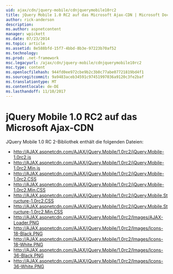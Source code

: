 ```yaml
---
uid: ajax/cdn/jquery-mobile/cdnjquerymobile10rc2
title: jQuery Mobile 1.0 RC2 auf das Microsoft Ajax-CDN | Microsoft Docs
author: rick-anderson
description: 
ms.author: aspnetcontent
manager: wpickett
ms.date: 07/23/2014
ms.topic: article
ms.assetid: 8e588bfd-15f7-4bbd-8b3e-97223b70af52
ms.technology: 
ms.prod: .net-framework
msc.legacyurl: /ajax/cdn/jquery-mobile/cdnjquerymobile10rc2
msc.type: content
ms.openlocfilehash: 944fd0ee972cbe9b2c3b0c77abe07721819bd4f1
ms.sourcegitcommit: 9a9483aceb34591c97451997036a9120c3fe2baf
ms.translationtype: MT
ms.contentlocale: de-DE
ms.lasthandoff: 11/10/2017
---
```

<a name="jquery-mobile-10-rc2-on-the-microsoft-ajax-cdn"></a>jQuery Mobile 1.0 RC2 auf das Microsoft Ajax-CDN
====================
JQuery Mobile 1.0 RC 2-Bibliothek enthält die folgenden Dateien:

- http://AJAX.aspnetcdn.com/AJAX/jQuery.Mobile/1.0rc2/jQuery.Mobile-1.0rc2.js
- http://AJAX.aspnetcdn.com/AJAX/jQuery.Mobile/1.0rc2/jQuery.Mobile-1.0rc2.Min.js
- http://AJAX.aspnetcdn.com/AJAX/jQuery.Mobile/1.0rc2/jQuery.Mobile-1.0rc2.CSS
- http://AJAX.aspnetcdn.com/AJAX/jQuery.Mobile/1.0rc2/jQuery.Mobile-1.0rc2.Min.CSS
- http://AJAX.aspnetcdn.com/AJAX/jQuery.Mobile/1.0rc2/jQuery.Mobile.Structure-1.0rc2.CSS
- http://AJAX.aspnetcdn.com/AJAX/jQuery.Mobile/1.0rc2/jQuery.Mobile.Structure-1.0rc2.Min.CSS
- http://AJAX.aspnetcdn.com/AJAX/jQuery.Mobile/1.0rc2/Images/AJAX-Loader.PNG
- http://AJAX.aspnetcdn.com/AJAX/jQuery.Mobile/1.0rc2/Images/Icons-18-Black.PNG
- http://AJAX.aspnetcdn.com/AJAX/jQuery.Mobile/1.0rc2/Images/Icons-18-White.PNG
- http://AJAX.aspnetcdn.com/AJAX/jQuery.Mobile/1.0rc2/Images/Icons-36-Black.PNG
- http://AJAX.aspnetcdn.com/AJAX/jQuery.Mobile/1.0rc2/Images/Icons-36-White.PNG
